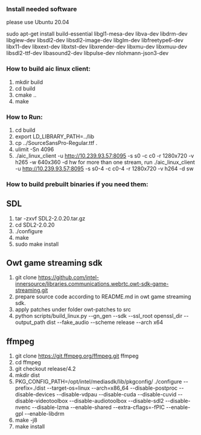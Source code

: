 ### Install needed software

please use Ubuntu 20.04

sudo apt-get install build-essential libgl1-mesa-dev libva-dev libdrm-dev libglew-dev libsdl2-dev libsdl2-image-dev libglm-dev libfreetype6-dev libx11-dev libxext-dev libxtst-dev libxrender-dev libxmu-dev libxmuu-dev libsdl2-ttf-dev libasound2-dev libpulse-dev nlohmann-json3-dev



### How to build aic linux client:

1. mkdir build
2. cd build
3. cmake ..
4. make

### How to Run:

1. cd build
2. export LD_LIBRARY_PATH=../lib
3. cp ../SourceSansPro-Regular.ttf .
4. ulimit -Sn 4096
5. ./aic_linux_client -u http://10.239.93.57:8095 -s s0 -c c0 -r 1280x720 -v h265 -w 640x360 -d hw
   for more than one stream, run
   ./aic_linux_client -u http://10.239.93.57:8095 -s s0-4 -c c0-4 -r 1280x720 -v h264 -d sw



### How to build prebuilt binaries if you need them:

## SDL
1. tar -zxvf SDL2-2.0.20.tar.gz
2. cd SDL2-2.0.20
3. ./configure
4. make
5. sudo make install


## Owt game streaming sdk
1. git clone https://github.com/intel-innersource/libraries.communications.webrtc.owt-sdk-game-streaming.git
2. prepare source code according to README.md in owt game streaming sdk.
3. apply patches under folder owt-patches to src
4. python scripts/build_linux.py --gn_gen --sdk --ssl_root openssl_dir --output_path dist --fake_audio --scheme release --arch x64


## ffmpeg
1. git clone https://git.ffmpeg.org/ffmpeg.git ffmpeg
2. cd ffmpeg
3. git checkout release/4.2
4. mkdir dist
5. PKG_CONFIG_PATH=/opt/intel/mediasdk/lib/pkgconfig/ ./configure --prefix=./dist --target-os=linux --arch=x86_64 --disable-postproc --disable-devices --disable-vdpau --disable-cuda --disable-cuvid --disable-videotoolbox --disable-audiotoolbox --disable-sdl2 --disable-nvenc --disable-lzma --enable-shared --extra-cflags=-fPIC --enable-gpl --enable-libdrm
6. make -j8
7. make install
